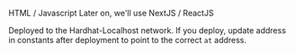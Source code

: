 HTML / Javascript
Later on, we'll use NextJS / ReactJS

Deployed to the Hardhat-Localhost network. If you deploy, update address in constants after deployment to point to the correct `at` address.
